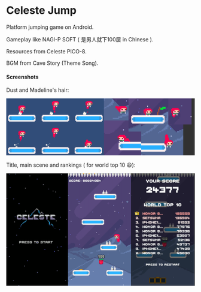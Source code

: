 # Celeste Jump
Platform jumping game on Android.

Gameplay like NAGI-P SOFT ( 是男人就下100层 in Chinese ).



Resources from Celeste PICO-8.

BGM from Cave Story (Theme Song).



#### Screenshots

Dust and Madeline's hair:

<img src="pics\dust_and_hair.png" alt="dust" style="zoom:50%;" />

Title, main scene and rankings ( for world top 10 😆):

<img src="pics\screenshot1.png" alt="screenshot1" style="zoom:100%;" />
